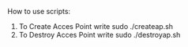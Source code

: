 How to use scripts:

1. To Create Acces Point write sudo ./createap.sh
2. To Destroy Acces Point write sudo ./destroyap.sh
